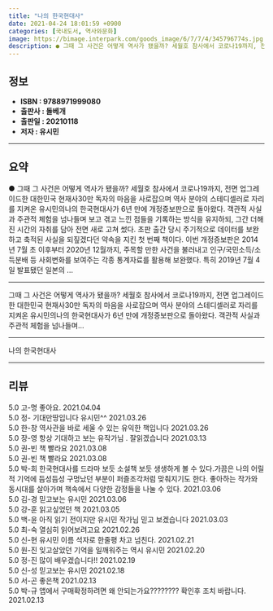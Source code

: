```yaml
---
title: "나의 한국현대사"
date: 2021-04-24 18:01:59 +0900
categories: [국내도서, 역사와문화]
image: https://bimage.interpark.com/goods_image/6/7/7/4/345796774s.jpg
description: ● 그때 그 사건은 어떻게 역사가 됐을까? 세월호 참사에서 코로나19까지, 전면 업그레이드한 대한민국 현재사30만 독자의 마음을 사로잡으며 역사 분야의 스테디셀러로 자리를 지켜온 유시민의나의 한국현대사가 6년 만에 개정증보판으로 돌아왔다. 객관적 사실과 주관적 체험을 넘나들며 보고 겪
---
```


## **정보**

- **ISBN : 9788971999080**
- **출판사 : 돌베개**
- **출판일 : 20210118**
- **저자 : 유시민**

------



## **요약**

●  그때 그 사건은 어떻게 역사가 됐을까? 세월호 참사에서 코로나19까지, 전면 업그레이드한 대한민국 현재사30만 독자의 마음을 사로잡으며 역사 분야의 스테디셀러로 자리를 지켜온 유시민의나의 한국현대사가 6년 만에 개정증보판으로 돌아왔다. 객관적 사실과 주관적 체험을 넘나들며 보고 겪고 느낀 점들을 기록하는 방식을 유지하되, 그간 더해진 시간의 자취를 담아 전면 새로 고쳐 썼다. 초판 출간 당시 주기적으로 데이터를 보완하고 축적된 사실을 되짚겠다던 약속을 지킨 첫 번째 책이다. 이번 개정증보판은 2014년 7월 초 이후부터 2020년 12월까지, 주목할 만한 사건을 불러내고 인구/국민소득/소득분배 등 사회변화를 보여주는 각종 통계자료를 활용해 보완했다. 특히 2019년 7월 4일 발표됐던 일본의 ...

------

그때 그 사건은 어떻게 역사가 됐을까?
세월호 참사에서 코로나19까지, 전면 업그레이드한 대한민국 현재사30만 독자의 마음을 사로잡으며 역사 분야의 스테디셀러로 자리를 지켜온 유시민의나의 한국현대사가 6년 만에 개정증보판으로 돌아왔다. 객관적 사실과 주관적 체험을 넘나들며... 

------


나의 한국현대사 

------


## **리뷰** 

5.0 고-명 좋아요. 2021.04.04 <br/>5.0 정- 기대만땅입니다 유시민^^ 2021.03.26 <br/>5.0 한-창 역사관을 바로 세울 수 있는 유익한 책입니다 2021.03.26 <br/>5.0 장-영 항상 기대하고 보는 유작가님 . 잘읽겠습니다 2021.03.13 <br/>5.0 권-빈 책 빨라요 2021.03.08 <br/>5.0 권-빈 책 빨라요 2021.03.08 <br/>5.0 박-희 한국현대사를 드라마 보듯 소설책 보듯 생생하게 볼 수 있다.가끔은 나의 어릴적 기억에 듬성듬성 구멍났던 부분이 퍼즐조각처럼 맞춰지기도 한다. 좋아하는 작가와 동시대를 살아가며 책속에서 다양한 감정들을 나눌 수 있다. 2021.03.06 <br/>5.0 김-경 믿고보는 유시민 2021.03.06 <br/>5.0 강-훈 읽고싶었던 책 2021.03.05 <br/>5.0 백-윤 아직 읽기 전이지만 유시민 작가님 믿고 보겠습니다 2021.03.03 <br/>5.0 최-숙 열심히 읽어보려고요 2021.02.26 <br/>5.0 신-현 유시민 이름 석자로 한줄평 차고 넘친다. 2021.02.21 <br/>5.0 원-진 잊고살았던 기억을 일깨워주는 역시 유시민 2021.02.20 <br/>5.0 정-진 많이 배우겠습니다!! 2021.02.19 <br/>5.0 신-성 믿고보는 유시민 2021.02.18 <br/>5.0 서-곤 좋은책 2021.02.13 <br/>5.0 박-규 앱에서 구매확정하려면 왜 안되는가요???????? 확인후 조치 바랍니다. 2021.02.13 <br/>